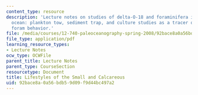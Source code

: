 ```yaml
---
content_type: resource
description: 'Lecture notes on studies of delta-O-18 and foraminifera in the modern
  ocean: plankton tow, sediment trap, and culture studies as a tracer of planktonic
  foram behavior.'
file: /media/courses/12-740-paleoceanography-spring-2008/92bace8a0a56bdb59d09f9d44bc497a2_lec12.pdf
file_type: application/pdf
learning_resource_types:
- Lecture Notes
ocw_type: OCWFile
parent_title: Lecture Notes
parent_type: CourseSection
resourcetype: Document
title: Lifestyles of the Small and Calcareous
uid: 92bace8a-0a56-bdb5-9d09-f9d44bc497a2
---
```

